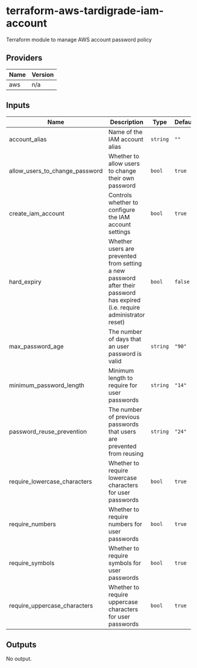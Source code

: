 # terraform-aws-tardigrade-iam-account

Terraform module to manage AWS account password policy


<!-- BEGIN TFDOCS -->
## Providers

| Name | Version |
|------|---------|
| aws | n/a |

## Inputs

| Name | Description | Type | Default | Required |
|------|-------------|------|---------|:-----:|
| account\_alias | Name of the IAM account alias | `string` | `""` | no |
| allow\_users\_to\_change\_password | Whether to allow users to change their own password | `bool` | `true` | no |
| create\_iam\_account | Controls whether to configure the IAM account settings | `bool` | `true` | no |
| hard\_expiry | Whether users are prevented from setting a new password after their password has expired (i.e. require administrator reset) | `bool` | `false` | no |
| max\_password\_age | The number of days that an user password is valid | `string` | `"90"` | no |
| minimum\_password\_length | Minimum length to require for user passwords | `string` | `"14"` | no |
| password\_reuse\_prevention | The number of previous passwords that users are prevented from reusing | `string` | `"24"` | no |
| require\_lowercase\_characters | Whether to require lowercase characters for user passwords | `bool` | `true` | no |
| require\_numbers | Whether to require numbers for user passwords | `bool` | `true` | no |
| require\_symbols | Whether to require symbols for user passwords | `bool` | `true` | no |
| require\_uppercase\_characters | Whether to require uppercase characters for user passwords | `bool` | `true` | no |

## Outputs

No output.

<!-- END TFDOCS -->
